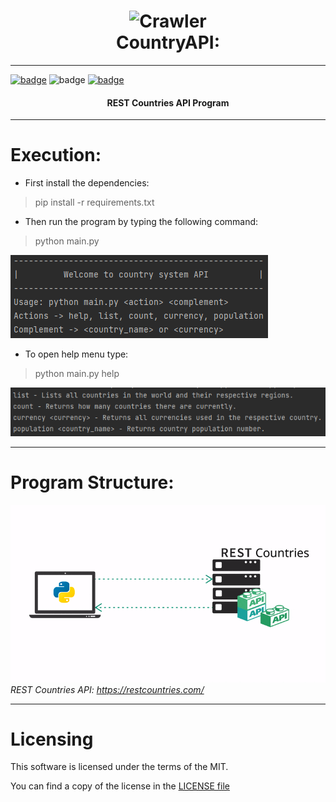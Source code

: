 
<h1 align="center">
  <img src="https://www.citypng.com/public/uploads/small/11640343808iddstil1pjb8d1qzq404zntytthwam9lzqxswvoimicbltv0rzjdjtcglda4socrzcb4kyj6gd8zdgg239kyiqxeuk0ibkt7k82e.png" alt="Crawler" width="100px">
  <br>
  CountryAPI:
</h1>

---

[![badge](https://img.shields.io/badge/Created%20by-Kmuv1t-orange)](https://github.com/kmuv1t)
![badge](https://img.shields.io/badge/RESTCountries-3.1-blue)
[![badge](https://img.shields.io/badge/License-MIT-green.svg)](LICENSE)

<h4 align="center">
REST Countries API Program
</h4>

---
Execution:
=====

- First install the dependencies:
> pip install -r requirements.txt


- Then run the program by typing the following command:
> python main.py

![](img/Menu.png)

- To open help menu type:
> python main.py help

![](img/Help.png)

---

Program Structure:
=====

![](img/rest.gif)
*REST Countries API: https://restcountries.com/*

---

Licensing
=====

This software is licensed under the terms of the MIT.

You can find a copy of the license in the [LICENSE file](LICENSE)